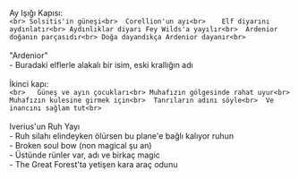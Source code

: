 Ay Işığı Kapısı:<br>```<br>	Solsitis'in güneşi<br>	Corellion'un ayı<br>	Elf diyarını aydınlatır<br>	Aydınlıklar diyarı Fey Wilds'a yayılır<br>	Ardenior doğanın parçasıdır<br>	Doğa dayandıkça Ardenior dayanır<br>```<br>	<br>"Ardenior"<br>- Buradaki elflerle alakalı bir isim, eski krallığın adı<br><br>İkinci kapı:<br>```<br>	Güneş ve ayın çocukları<br>	Muhafızın gölgesinde rahat uyur<br>	Muhafızın kulesine girmek için<br>	Tanrıların adını söyle<br>	Ve inancını sağlam tut<br>```<br><br>Iverius'un Ruh Yayı<br>- Ruh silahı elindeyken ölürsen bu plane'e bağlı kalıyor ruhun<br>- Broken soul bow (non magical şu an)<br>- Üstünde rünler var, adı ve birkaç magic<br>- The Great Forest'ta yetişen kara araç odunu